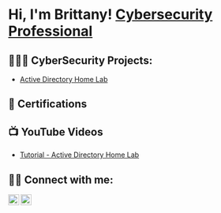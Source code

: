 <h1>Hi, I'm Brittany!  <a href="www.linkedin.com/in/brittanyk-cybersec/">Cybersecurity Professional</a>

<h2>👩🏽‍💻 CyberSecurity Projects:</h2>

  - [Active Directory Home Lab](https://github.com/joshmadakor1/Algorithms-Practice)
  
<h2>📄 Certifications</h2>


<h2>📺 YouTube Videos</h2>

- [Tutorial - Active Directory Home Lab](https://github.com/joshmadakor1/Algorithms-Practice)

<h2> 🤳🏽 Connect with me:</h2>

[<img align="left" alt="JoshMadakor | YouTube" width="22px" src="https://cdn.jsdelivr.net/npm/simple-icons@v3/icons/youtube.svg" />][youtube]
[<img align="left" alt="JoshMadakor | LinkedIn" width="22px" src="https://cdn.jsdelivr.net/npm/simple-icons@v3/icons/linkedin.svg" />][linkedin]

[youtube]: https://www.youtube.com/@PinkHustleDiaries
[linkedin]: https://www.linkedin.com/in/brittanyk-cybersec/

<!--
**joshmadakor1/joshmadakor1** is a ✨ _special_ ✨ repository because its `README.md` (this file) appears on your GitHub profile.

Here are some ideas to get you started:

- 🔭 I’m currently working on ...
- 🌱 I’m currently learning ...
- 👯 I’m looking to collaborate on ...
- 🤔 I’m looking for help with ...
- 💬 Ask me about ...
- 📫 How to reach me: ...
- 😄 Pronouns: ...
- ⚡ Fun fact: ...
-->
